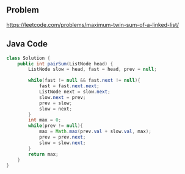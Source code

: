## Problem
https://leetcode.com/problems/maximum-twin-sum-of-a-linked-list/

## Java Code

```java
class Solution {
    public int pairSum(ListNode head) {
        ListNode slow = head, fast = head, prev = null;

        while(fast != null && fast.next != null){
            fast = fast.next.next;
            ListNode next = slow.next;
            slow.next = prev;
            prev = slow;
            slow = next;
        }
        int max = 0;
        while(prev != null){
            max = Math.max(prev.val + slow.val, max);
            prev = prev.next; 
            slow = slow.next;
        }
        return max;
    }
}
```